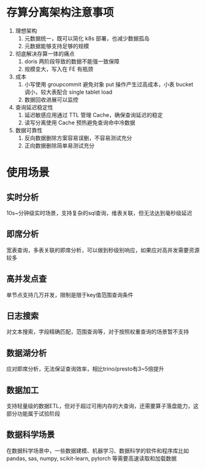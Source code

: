 # 存算分离架构注意事项

1. 理想架构
	1. 元数据统一，既可以简化 k8s 部署，也减少数据孤岛
	2. 元数据能够支持足够的规模
2. 彻底解决存算一体的痛点
	1. doris 两阶段导致的数据不能强一致保障
	2. 规模变大，写入在 FE 有瓶颈
3. 成本
	1. 小写使用 groupcommit 避免对象 put 操作产生过高成本，小表 bucket 调小，较大表配合 single tablet load
	2. 数据回收进展可以监控
4. 查询延迟稳定性
	1. 延迟敏感应用通过 TTL 管理 Cache，确保查询延迟的稳定
	2. 读写分离使用 Cache 预热避免查询命中冷数据
5. 数据可靠性
	1. 反向数据删除方案容易误删，不容易测试充分
	2. 正向数据删除简单易测试充分

# 使用场景

## 实时分析

10s~分钟级实时场景，支持复杂的sql查询，维表关联，但无法达到毫秒级延迟

## 即席分析

宽表查询，多表关联的即席分析，可以做到秒级别响应，如果应对高并发需要资源较多

## 高并发点查

单节点支持几万并发，限制是限于key值范围查询条件

## 日志搜索

对文本搜索，字段精确匹配，范围查询等，对于按照权重查询的场景暂不支持

## 数据湖分析

应对即席分析，无法保证查询效率，相比trino/presto有3~5倍提升

## 数据加工

支持轻量级的数据ETL，但对于超过可用内存的大查询，还需要算子落盘能力，这部分功能属于试验阶段

## 数据科学场景

在数据科学场景中，一些数据建模、机器学习、数据科学的软件和程序库比如 pandas, sas, numpy, scikit-learn, pytorch 等需要高速读取和加载数据
